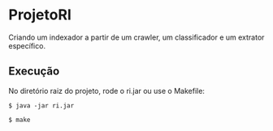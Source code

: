 # ProjetoRI
Criando um indexador a partir de um crawler, um classificador e um extrator específico.

## Execução
No diretório raiz do projeto, rode o ri.jar ou use o Makefile:

````
$ java -jar ri.jar
````

````
$ make
````
